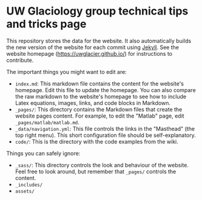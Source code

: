 # UW Glaciology group technical tips and tricks page

This repository stores the data for the website. It also automatically builds the new version of the website for each commit using [Jekyll](https://jekyllrb.com/docs/github-pages/). See the website homepage (https://uwglacier.github.io/) for instructions to contribute.

The important things you might want to edit are:

 * `index.md`: This markdown file contains the content for the website's homepage. Edit this file to update the homepage. You can also compare the raw markdown to the website's homepage to see how to include Latex equations, images, links, and code blocks in Markdown.
 * `_pages/`: This directory contains the Markdown files that create the website pages content. For example, to edit the "Matlab" page, edit `_pages/matlab/matlab.md`.
 * `_data/navigation.yml`: This file controls the links in the "Masthead" (the top right menu). This short configuration file should be self-explanatory.
 * `code/`: This is the directory with the code examples from the wiki.
 
 
Things you can safely ignore:

 * `_sass/`: This directory controls the look and behaviour of the website. Feel free to look around, but remember that `_pages/` controls the content.
 * `_includes/`
 * `assets/`
  
